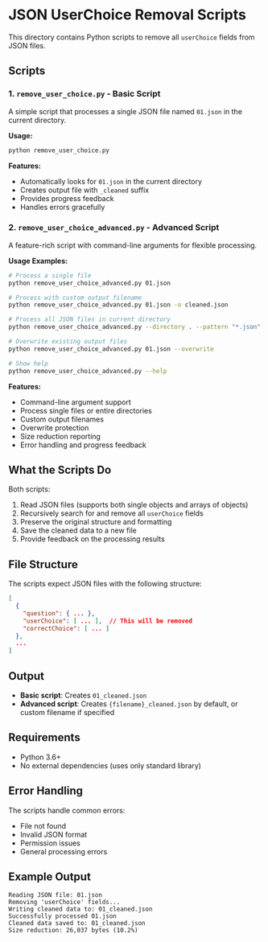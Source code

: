 # JSON UserChoice Removal Scripts

This directory contains Python scripts to remove all `userChoice` fields from JSON files.

## Scripts

### 1. `remove_user_choice.py` - Basic Script
A simple script that processes a single JSON file named `01.json` in the current directory.

**Usage:**
```bash
python remove_user_choice.py
```

**Features:**
- Automatically looks for `01.json` in the current directory
- Creates output file with `_cleaned` suffix
- Provides progress feedback
- Handles errors gracefully

### 2. `remove_user_choice_advanced.py` - Advanced Script
A feature-rich script with command-line arguments for flexible processing.

**Usage Examples:**

```bash
# Process a single file
python remove_user_choice_advanced.py 01.json

# Process with custom output filename
python remove_user_choice_advanced.py 01.json -o cleaned.json

# Process all JSON files in current directory
python remove_user_choice_advanced.py --directory . --pattern "*.json"

# Overwrite existing output files
python remove_user_choice_advanced.py 01.json --overwrite

# Show help
python remove_user_choice_advanced.py --help
```

**Features:**
- Command-line argument support
- Process single files or entire directories
- Custom output filenames
- Overwrite protection
- Size reduction reporting
- Error handling and progress feedback

## What the Scripts Do

Both scripts:
1. Read JSON files (supports both single objects and arrays of objects)
2. Recursively search for and remove all `userChoice` fields
3. Preserve the original structure and formatting
4. Save the cleaned data to a new file
5. Provide feedback on the processing results

## File Structure

The scripts expect JSON files with the following structure:
```json
[
  {
    "question": { ... },
    "userChoice": [ ... ],  // This will be removed
    "correctChoice": [ ... ]
  },
  ...
]
```

## Output

- **Basic script**: Creates `01_cleaned.json`
- **Advanced script**: Creates `{filename}_cleaned.json` by default, or custom filename if specified

## Requirements

- Python 3.6+
- No external dependencies (uses only standard library)

## Error Handling

The scripts handle common errors:
- File not found
- Invalid JSON format
- Permission issues
- General processing errors

## Example Output

```
Reading JSON file: 01.json
Removing 'userChoice' fields...
Writing cleaned data to: 01_cleaned.json
Successfully processed 01.json
Cleaned data saved to: 01_cleaned.json
Size reduction: 26,037 bytes (10.2%)
``` 
